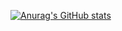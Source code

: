 [![Anurag's GitHub stats](https://github-readme-stats.vercel.app/api?username=someoneidoknow)](https://github.com/anuraghazra/github-readme-stats)
